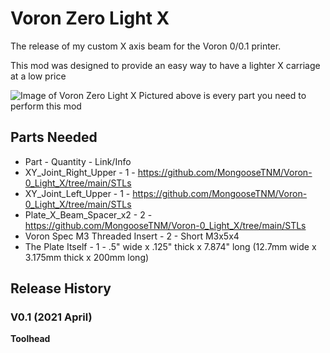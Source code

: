 # Voron Zero Light X

The release of my custom X axis beam for the Voron 0/0.1 printer.

This mod was designed to provide an easy way to have a lighter X carriage at a low price

![Image of Voron Zero Light X](https://cdn.discordapp.com/attachments/635687829254701107/1047738704229306418/image.png)
Pictured above is every part you need to perform this mod


## Parts Needed
- Part - Quantity - Link/Info
- XY_Joint_Right_Upper - 1 - https://github.com/MongooseTNM/Voron-0_Light_X/tree/main/STLs
- XY_Joint_Left_Upper - 1 - https://github.com/MongooseTNM/Voron-0_Light_X/tree/main/STLs
- Plate_X_Beam_Spacer_x2 - 2 - https://github.com/MongooseTNM/Voron-0_Light_X/tree/main/STLs
- Voron Spec M3 Threaded Insert - 2 - Short M3x5x4
- The Plate Itself - 1 - .5" wide x .125" thick x 7.874" long (12.7mm wide x 3.175mm thick x 200mm long)









## Release History
### V0.1 (2021 April)
**Toolhead**
